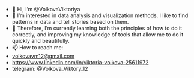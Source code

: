 - 👋 Hi, I’m @VolkovaViktoriya
- 👀 I’m interested in data analysis and visualization methods. I like to find patterns in data and tell stories based on them.
- 🌱 Therefore, I’m currently learning both the principles of how to do it correctly, and improving my knowledge of tools that allow me to do it quickly and beautifully.
- 📫 How to reach me:
- volkovavm12@gmail.com
- https://www.linkedin.com/in/viktoria-volkova-25611972
-  telegram: @Volkova_Viktory_12



<!---
VolkovaViktoriya/VolkovaViktoriya is a ✨ special ✨ repository because its `README.md` (this file) appears on your GitHub profile.
You can click the Preview link to take a look at your changes.
--->
